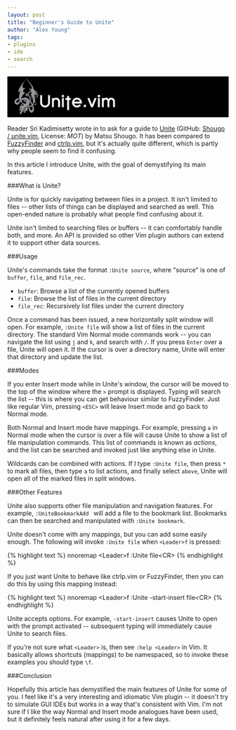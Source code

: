 ```yaml
---
layout: post
title: "Beginner's Guide to Unite"
author: "Alex Young"
tags: 
- plugins
- ide
- search
---
```


![Unite.vim](/images/posts/unitevim.png)

Reader Sri Kadimisetty wrote in to ask for a guide to [Unite](http://www.vim.org/scripts/script.php?script_id=3396) (GitHub: [Shougo / unite.vim](https://github.com/Shougo/unite.vim), License: _MOT_) by Matsu Shougo.  It has been compared to [FuzzyFinder](http://www.vim.org/scripts/script.php?script_id=1984) and [ctrlp.vim](http://kien.github.io/ctrlp.vim/), but it's actually quite different, which is partly why people seem to find it confusing.

In this article I introduce Unite, with the goal of demystifying its main features.

###What is Unite?

Unite is for quickly navigating between files in a project.  It isn't limited to files -- other lists of things can be displayed and searched as well.  This open-ended nature is probably what people find confusing about it.

Unite isn't limited to searching files or buffers -- it can comfortably handle both, and more.  An API is provided so other Vim plugin authors can extend it to support other data sources.

###Usage

Unite's commands take the format `:Unite source`, where "source" is one of `buffer`, `file`, and `file_rec`.

* `buffer`: Browse a list of the currently opened buffers
* `file`: Browse the list of files in the current directory
* `file_rec`: Recursively list files under the current directory

Once a command has been issued, a new horizontally split window will open.  For example, `:Unite file` will show a list of files in the current directory.  The standard Vim Normal mode commands work -- you can navigate the list using `j` and `k`, and search with `/`.  If you press `Enter` over a file, Unite will open it.  If the cursor is over a directory name, Unite will enter that directory and update the list.

###Modes

If you enter Insert mode while in Unite's window, the cursor will be moved to the top of the window where the `>` prompt is displayed.  Typing will search the list -- this is where you can get behaviour similar to FuzzyFinder.  Just like regular Vim, pressing `<ESC>` will leave Insert mode and go back to Normal mode.

Both Normal and Insert mode have mappings.  For example, pressing `a` in Normal mode when the cursor is over a file will cause Unite to show a list of file manipulation commands.  This list of commands is known as _actions_, and the list can be searched and invoked just like anything else in Unite.

Wildcards can be combined with actions.  If I type `:Unite file`, then press `*` to mark all files, then type `a` to list actions, and finally select `above`, Unite will open all of the marked files in split windows.

###Other Features

Unite also supports other file manipulation and navigation features.  For example, `:UniteBookmarkAdd ` will add a file to the bookmark list.  Bookmarks can then be searched and manipulated with `:Unite bookmark`.

Unite doesn't come with any mappings, but you can add some easily enough.  The following will invoke `:Unite file` when `<Leader>f` is pressed:

{% highlight text %}
nnoremap &lt;Leader&gt;f :Unite file&lt;CR&gt;
{% endhighlight %}

If you just want Unite to behave like ctrlp.vim or FuzzyFinder, then you can do this by using this mapping instead:

{% highlight text %}
nnoremap &lt;Leader&gt;f :Unite -start-insert file&lt;CR&gt;
{% endhighlight %}

Unite accepts options.  For example, `-start-insert` causes Unite to open with the prompt activated -- subsequent typing will immediately cause Unite to search files.

If you're not sure what `<Leader>` is, then see `:help <Leader>` in Vim.  It basically allows shortcuts (mappings) to be namespaced, so to invoke these examples you should type `\f`.

###Conclusion

Hopefully this article has demystified the main features of Unite for some of you.  I feel like it's a very interesting and idiomatic Vim plugin -- it doesn't try to simulate GUI IDEs but works in a way that's consistent with Vim.  I'm not sure if I like the way Normal and Insert mode analogues have been used, but it definitely feels natural after using it for a few days.
